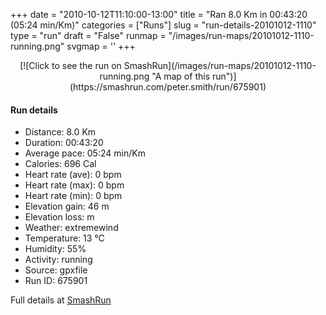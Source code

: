 +++
date = "2010-10-12T11:10:00-13:00"
title = "Ran 8.0 Km in 00:43:20 (05:24 min/Km)"
categories = ["Runs"]
slug = "run-details-20101012-1110"
type = "run"
draft = "False"
runmap = "/images/run-maps/20101012-1110-running.png"
svgmap = '<polyline points="0 57, 2 57, 4 54, 10 47, 20 44, 23 44, 27 46, 28 45, 31 42, 32 40, 39 40, 41 40, 50 41, 55 42, 65 51, 73 54, 79 55, 84 54, 90 53, 91 57, 95 59, 98 58, 100 60, 97 58, 92 58, 90 54, 78 55, 70 53, 65 50, 56 43, 48 40, 32 40, 31 42, 27 46, 19 44, 11 47, 5 54">'
+++



<!--more-->

<center>
[![Click to see the run on SmashRun](/images/run-maps/20101012-1110-running.png "A map of this run")](https://smashrun.com/peter.smith/run/675901)
</center>

#### Run details

* Distance: 8.0 Km
* Duration: 00:43:20
* Average pace: 05:24 min/Km
* Calories: 696 Cal
* Heart rate (ave): 0 bpm
* Heart rate (max): 0 bpm
* Heart rate (min): 0 bpm
* Elevation gain: 46 m
* Elevation loss:  m
* Weather: extremewind
* Temperature: 13 &deg;C
* Humidity: 55%
* Activity: running
* Source: gpxfile
* Run ID: 675901

Full details at [SmashRun](https://smashrun.com/peter.smith/run/675901)